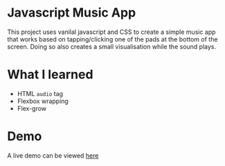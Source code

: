 # Javascript Music App

This project uses vanilal javascript and CSS to create a simple music app that works based on tapping/clicking one of the pads at the bottom of the screen. Doing so also creates a small visualisation while the sound plays. 

# What I learned
- HTML `audio` tag
- Flexbox wrapping
- Flex-grow

# Demo
A live demo can be viewed [here](https://orangegrove1955.github.io/js-music/)